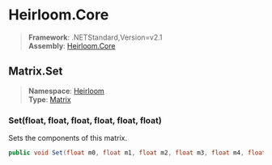 # Heirloom.Core

> **Framework**: .NETStandard,Version=v2.1  
> **Assembly**: [Heirloom.Core][0]  

## Matrix.Set

> **Namespace**: [Heirloom][0]  
> **Type**: [Matrix][1]  

### Set(float, float, float, float, float, float)

Sets the components of this matrix.

```cs
public void Set(float m0, float m1, float m2, float m3, float m4, float m5)
```

[0]: ../../../Heirloom.Core.md
[1]: ../Matrix.md

